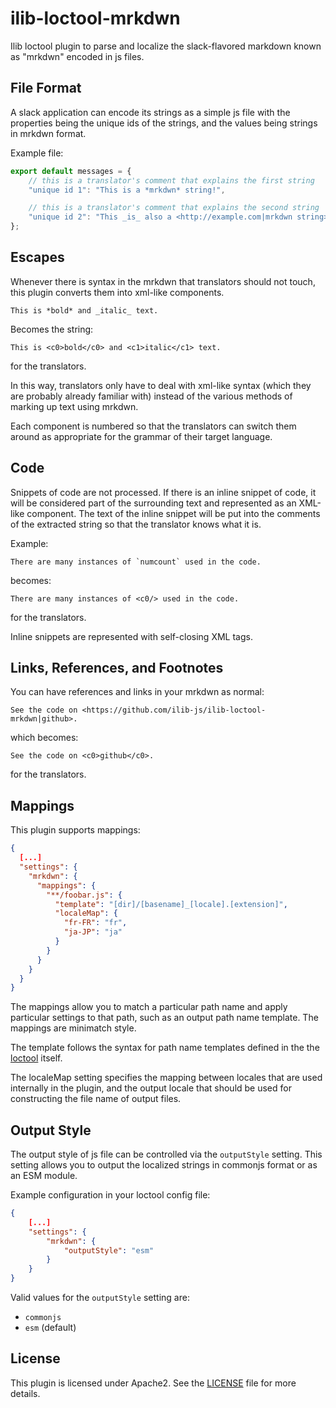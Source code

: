 # ilib-loctool-mrkdwn

Ilib loctool plugin to parse and localize the slack-flavored markdown
known as "mrkdwn" encoded in js files.

## File Format

A slack application can encode its strings as a simple js file with
the properties being the unique ids of the strings, and the values
being strings in mrkdwn format.

Example file:

```javascript
export default messages = {
    // this is a translator's comment that explains the first string
    "unique id 1": "This is a *mrkdwn* string!",

    // this is a translator's comment that explains the second string
    "unique id 2": "This _is_ also a <http://example.com|mrkdwn string>."
};
```

## Escapes

Whenever there is syntax in the mrkdwn that translators should
not touch, this plugin converts them into xml-like components.

```
This is *bold* and _italic_ text.
```

Becomes the string:

```
This is <c0>bold</c0> and <c1>italic</c1> text.
```

for the translators.

In this way, translators only have to deal with xml-like syntax
(which they are probably already familiar with) instead of the
various methods of marking up text using mrkdwn.

Each component is numbered so that the translators can switch
them around as appropriate for the grammar of their target
language.

## Code

Snippets of code are not processed. If there is an inline
snippet of code, it will be considered part of the surrounding
text and represented as an XML-like component. The text of
the inline snippet will be put into the comments of the
extracted string so that the translator knows what it is.

Example:

```
There are many instances of `numcount` used in the code.
```

becomes:

```
There are many instances of <c0/> used in the code.
```

for the translators.

Inline snippets are represented with self-closing XML tags.

## Links, References, and Footnotes

You can have references and links in your mrkdwn as normal:

```
See the code on <https://github.com/ilib-js/ilib-loctool-mrkdwn|github>.
```

which becomes:

```
See the code on <c0>github</c0>.
```

for the translators.

## Mappings

This plugin supports mappings:

```json
{
  [...]
  "settings": {
    "mrkdwn": {
      "mappings": {
        "**/foobar.js": {
          "template": "[dir]/[basename]_[locale].[extension]",
          "localeMap": {
            "fr-FR": "fr",
            "ja-JP": "ja"
          }
        }
      }
    }
  }
}
```

The mappings allow you to match a particular path name and apply particular
settings to that path, such as an output path name template. The mappings are
minimatch style.

The template follows the syntax for path name templates defined in the
the [loctool](https://github.com/iLib-js/loctool/blob/development/lib/utils.js#L1881)
itself.

The localeMap setting specifies the mapping between locales that are used
internally in the plugin, and the output locale that should be used for constructing
the file name of output files.

## Output Style

The output style of js file can be controlled via the `outputStyle` setting. This setting
allows you to output the localized strings in commonjs format or as an ESM module.

Example configuration in your loctool config file:

```json
{
    [...]
    "settings": {
        "mrkdwn": {
            "outputStyle": "esm"
        }
    }
}
```

Valid values for the `outputStyle` setting are:
- `commonjs`
- `esm` (default)

## License

This plugin is licensed under Apache2. See the [LICENSE](./LICENSE)
file for more details.
